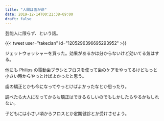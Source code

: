 ```yaml
---
title: "人間は歯が命"
date: 2019-12-14T00:21:38+09:00
draft: false
---
```


芸能人に限らず、という話。

{{< tweet user="takecian" id="1205296396695293952" >}}

ジェットウォッシャーを買った。効果があるかは分からないけど効いてる気はする。

他にも Philips の電動歯ブラシとフロスを使って歯のケアをやってるけどもっと小さい時からやっとけばよかったと思う。

歯の矯正とかも今になってやっとけばよかったなとか思ったり。

調べたら大人になってからも矯正はできるらしいのでもしかしたらやるかもしれない。


子どもには小さい頃からフロスとか定期健診とか受けさせよう。
